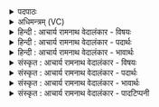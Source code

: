 <details><summary>पदपाठः</summary>

ना꣡के꣢꣯। सु꣣पर्ण꣢म्। सु꣣। पर्ण꣢म्। उ꣡प꣢꣯। यत्। प꣡त꣢꣯न्तम्। हृ꣣दा꣢। वे꣡न꣢꣯न्तः। अ꣣भ्य꣡च꣢क्षत। अ꣣भि। अ꣡च꣢꣯क्षत। त्वा꣣। हि꣡र꣢꣯ण्यपक्ष꣣म्। हि꣡र꣢꣯ण्य। प꣣क्षम्। व꣡रु꣢꣯णस्य। दू꣣त꣢म्। य꣣म꣡स्य꣢। यो꣡नौ꣢꣯। श꣣कुन꣢म्। भु꣣रण्यु꣢म्। ३२०।
</details>

<details><summary>अधिमन्त्रम् (VC)</summary>

- वेनः
- वेनो भार्गवः
- त्रिष्टुप्
- धैवतः
- ऐन्द्रं काण्डम्
</details>

<details><summary>हिन्दी : आचार्य रामनाथ वेदालंकार - विषयः</summary>

अगले मन्त्र में सूर्य के दृष्टान्त से परमात्मा के गुण वर्णन करते हुए उसके दर्शन का उपाय कहा गया है।
</details>

<details><summary>हिन्दी : आचार्य रामनाथ वेदालंकार - पदार्थः</summary>

पदार्थान्वयभाषाः -  हे इन्द्र परमात्मन् ! (नाके) आत्मलोक में (उपपतन्तम्) पहुँचते हुए, (हिरण्यपक्षम्) ज्योतिरूप पंखोंवाले, (वरुणस्य दूतम्) पापनिवारक मन के प्रेरक, (यमस्य) शरीरस्थ इन्द्रियों के नियामक जीवात्मा के (योनौ) हृदयरूप गृह में उदित, (शकुनम्) शक्तिशाली, (भुरण्युम्) धारक और पोषक, (सुपर्णम्) शुभ पालन-गुणों से युक्त (त्वा) आपकी (यत्) जब, स्तोता जन (वेनन्तः) सच्ची कामना करते हैं, तब वे (हृदा) मन से (अभ्य- चक्षत) आपका साक्षात्कार कर लेते हैं, जैसे (नाके) मध्याह्नाकाश में (उपपतन्तम्) जाते हुए (हिरण्यपक्षम्) किरणरूप सुनहरे पंखोंवाले, (वरुणस्य दूतम्) रोगनिवारक अन्तरिक्षस्थानीय वायु के (दूतम्) दूत के समान उपकारक (यमस्य) रथ, यन्त्र आदियों को नियन्त्रित करनेवाले वैद्युत अग्नि के (योनौ) गृहरूप अन्तरिक्ष में (शकुनम्) पक्षी के समान विद्यमान (भुरण्युम्) भ्रमणशील (सुपर्णम्) सूर्य को, लोग (अभ्यचक्षत) आँख से देखते हैं ॥८॥ इस मन्त्र में श्लेषालङ्कार और उपमाध्वनि है ॥८॥
</details>

<details><summary>हिन्दी : आचार्य रामनाथ वेदालंकार - भावार्थः</summary>

भावार्थभाषाः -  जो मनुष्य उत्कण्ठापूर्वक परमेश्वर की कामना करते हैं, वे मन द्वारा उसका वैसे ही साक्षात्कार कर लेते हैं, जैसे आँख से सूर्य को देखते हैं ॥८॥
</details>

<details><summary>संस्कृत : आचार्य रामनाथ वेदालंकार - विषयः</summary>

अथ सूर्यदृष्टान्तेन परमात्मनो गुणान् वर्णयन् तद्दर्शनोपायमाह।
</details>

<details><summary>संस्कृत : आचार्य रामनाथ वेदालंकार - पदार्थः</summary>

पदार्थान्वयभाषाः -  हे इन्द्र परमात्मन् ! (नाके) आत्मलोके (उप पतन्तम्) उपगच्छन्तम्, (हिरण्यपक्षम्) ज्योतीरूपपक्षोपेतं, ज्योतिष्मन्तमित्यर्थः, ज्योतिर्हि हिरण्यम्। श० ४।३।४।२१। (वरुणस्य) पापनिवारकस्य मनसः, (दूतम्) प्रेरकम्। यो दवति प्रेरयति स दूतः। दु गतौ, भ्वादिः। ‘दुतनिभ्यां दीर्घश्च। उ० ३।८८’ इति क्त प्रत्ययो दीर्घश्च। (यमस्य) शरीरेन्द्रियादीनां नियन्तुः जीवात्मनः (योनौ) हृदयरूपे गृहे, उदितम्। योनिरिति गृहनामसु पठितम्। निघं० ३।४। (शकुनम्) शक्तिशालिनम्। शक्नोतीति शकुनः। शक्लृ शक्तौ धातोः ‘शकेः उन-उन्त-उन्ति-उनयः। उ० ३।४९’ इति उन प्रत्ययः। (भुरण्युम्) यो भुरण्यति सर्वान् धारयति पुष्णाति च, तादृशम्। भुरण धारणपोषणयोः इति धातोः कण्ड्वादित्वाद् यकि बाहुलकादौणादिक उ प्रत्ययः। (सुपर्णम्२) शुभपालनगुणोपेतम् (त्वा) त्वाम् (यत्) यदा, स्तोतारः (वेनन्तः) कामयमानाः भवन्ति। वेनतिः कान्तिकर्मा। निघं० २।६। तदा ते (हृदा) मनसा, त्वाम् (अभ्यचक्षत) साक्षात्कुर्वन्ति। अभिपूर्वः चष्टे पश्यतिकर्मा, निघं० ३।११। ततो लङ्। यथा (नाके) दिवि, मध्याह्नाकाशे इत्यर्थः (उपपतन्तम्) उपगच्छन्तम्, (हिरण्यपक्षम्३) किरणरूपसुवर्णपक्षम्, (वरुणस्य) रोगनिवारकस्य मध्यमस्थानीयस्य वायोः (दूतम्) दूतवदुपकारकम् (यमस्य) रथयन्त्रादीनां नियामकस्य वैद्युताग्नेः। अग्निर्वे यमः। श० ७।२।१।१०। (योनौ) गृहे अन्तरिक्षे इत्यर्थः। योनिरिति गृहनाम। निघं० ३।४। (शकुनम्) पक्षिवत् विद्यमानम्, (भुरण्युम्४) भ्रमणशीलम् (सुपर्णम्) सुपतनम् आदित्यम्, (जनाः) पश्यन्ति, तद्वत् ॥८॥ अत्र श्लेषालङ्कारः, उपमाध्वनिश्च ॥८॥
</details>

<details><summary>संस्कृत : आचार्य रामनाथ वेदालंकार - भावार्थः</summary>

भावार्थभाषाः -  ये जना उत्कण्ठया परमात्मानं कामयन्ते ते तं मनसा तथैव साक्षात्कुर्वन्ति यथा चक्षुषा सूर्यं पश्यन्ति ॥८॥
</details>

<details><summary>संस्कृत : आचार्य रामनाथ वेदालंकार - पादटिप्पनी</summary>

टिप्पणी:   १. ऋ० १०।१२३।६, देवता वेनः। साम० १८४६। अथ० १८।३।६६, ऋषिः अथर्वा, देवता यमः। २. (सुपर्णम्) शोभनं पर्णं पालनं यस्य तम् इति ऋ० ६।७५।११ भाष्ये द०। ३. हिरण्यपक्षम्। सर्वस्य लोकस्य हिद्यत्वाद् रमणीयत्वाच्च हिरण्यशब्देनात्र रश्मय उच्यन्ते। ते पक्षस्थानीया यस्य स हिरण्यपक्षः, तं हिरण्यपक्षम्। हितरमणीयैः रश्मिभिर्युक्तमित्यर्थः—इति वि०। ४. भुरण्युं भ्रमणशीलम्—इति वि०। यमस्य अग्नेः मध्यमस्थानस्य योनौ योनिस्थाने अन्तरिक्षे भुरण्युं गमनशीलम्—इति भ०। भुरण्युं भर्तारं वृष्टिदानादिना सर्वस्य जगतः पोषकम्। भुरण धारणपोषणयोः कण्ड्वादिः, अस्मादौणादिक उ प्रत्ययः—इति सा०।
</details>